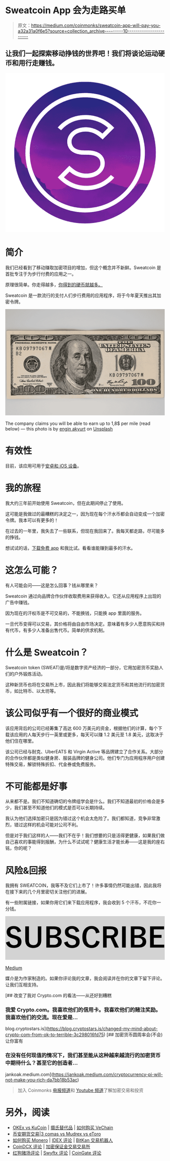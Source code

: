# Sweatcoin App 会为走路买单

> 原文：<https://medium.com/coinmonks/sweatcoin-app-will-pay-you-a32a31a0f6e5?source=collection_archive---------10----------------------->

## 让我们一起探索移动挣钱的世界吧！我们将谈论运动硬币和用行走赚钱。

![](img/39cc0ca23aebfbc641703b3c8d8dfaea.png)

# **简介**

我们已经看到了移动赚取加密项目的增加，但这个概念并不新鲜。Sweatcoin 是首批专注于为步行付费的应用之一。

原理很简单。你走得越多，[你得到的硬币就越多。](https://sweatco.in/i/jan418420)

Sweatcoin 是一款流行的支付人们步行费用的应用程序，将于今年夏天推出其加密令牌。

![](img/a81e63f010a06dadcb1c395b6a8b0316.png)

The company claims you will be able to earn up to 1,8$ per mile (read below) — this photo is by [engin akyurt](https://unsplash.com/@enginakyurt?utm_source=medium&utm_medium=referral) on [Unsplash](https://unsplash.com?utm_source=medium&utm_medium=referral)

# 有效性

目前，该应用可用于[安卓和 iOS 设备](https://sweatco.in/i/jan418420)。

# 我的旅程

我大约三年前开始使用 Sweatcoin，但在此期间停止了使用。

这可能是我做过的最糟糕的决定之一，因为现在每个汗水币都会自动变成一个加密令牌。我本可以有更多的！

在过去的一年里，我失去了一些联系，但现在我回来了。我每天都走路，尽可能多的挣钱。

想试试的话，[下载免费 app](https://sweatco.in/i/jan418420) 和我比试。看看谁能赚到最多的汗水。

# **这怎么可能？**

有人可能会问——这是怎么回事？钱从哪里来？

Sweatcoin 通过向品牌合作伙伴收取费用来获得收入。它还从应用程序上出现的广告中赚钱。

因为现在的汗权币是不可交易的，不能换钱，只能换 app 里面的服务。

一旦代币变得可以交易，其价格将由自由市场决定。意味着有多少人愿意购买和持有代币，有多少人准备出售代币。简单的供求机制。

# 什么是 Sweatcoin？

Sweatcoin token (SWEAT)是/将是数字资产经济的一部分，它用加密货币奖励人们的户外锻炼活动。

这种新货币也将在交易所上市，因此我们将能够交易法定货币和其他流行的加密货币，如比特币、以太坊等。

# **该公司似乎有一个很好的商业模式**

该应用背后的公司已经筹集了高达 600 万美元的资金，根据他们的计算，每个下载该应用的人每天步行一英里或更多，每天可以赚 1.2 美元至 1.8 美元，这取决于他们住在哪里。

该公司已经与耐克、UberEATS 和 Virgin Active 等品牌建立了合作关系。大部分的合作伙伴都是类似健身房、服装品牌的健身公司。他们专门为应用程序用户创建特殊交易，解锁特殊折扣、代金券或免费服务。

# **不可能都是好事**

从来都不是。我们不知道确切的令牌组学会是什么。我们不知道最初的价格会是多少，我们甚至不知道他们的模式是否可以长期持续。

我认为他们选择加密只是因为错过这个机会太危险了。我们都知道，竞争非常激烈，错过这样的机会可能对公司不利。

但是对于我们这样的人——我们不在乎！我们想要的只是活得更健康，如果我们做自己喜欢的事能得到报酬，为什么不试试呢？健康生活才能长寿——这是我的座右铭，你的呢？

# **风险&回报**

我拥有 SWEATCOIN，我等不及它们上市了！许多事情仍然可能出错，因此我将在接下来的几个月里密切关注他们的进展。

有一些附属链接，如果你用它们来下载应用程序，我会收到 5 个汗币，不花你一分钱。

![](img/53af92674ff6be73bf647914c9b08071.png)

[Medium](https://jankoak.medium.com/membership)

媒介是为作家制造的。如果你评论我的文章，我会阅读并在你的文章下留下评论。让我们互相支持。

[](https://blog.cryptostars.is/changed-my-mind-about-crypto-com-from-ok-to-terrible-3c298016fd75) [## 改变了我对 Crypto.com 的看法——从还好到糟糕

### 我爱 Crypto.com。我喜欢他们的信用卡。我喜欢他们的赌注奖励。我喜欢他们的交流。现在爱是…

blog.cryptostars.is](https://blog.cryptostars.is/changed-my-mind-about-crypto-com-from-ok-to-terrible-3c298016fd75) [](https://jankoak.medium.com/cryptocurrency-pi-will-not-make-you-rich-da7bb18b53ac) [## 加密货币圆周率会(不会)让你富有

### 在没有任何现值的情况下，我们甚至能从这种越来越流行的加密货币中期待什么？甚至它的创造者…

jankoak.medium.com](https://jankoak.medium.com/cryptocurrency-pi-will-not-make-you-rich-da7bb18b53ac) 

> 加入 Coinmonks [电报频道](https://t.me/coincodecap)和 [Youtube 频道](https://www.youtube.com/c/coinmonks/videos)了解加密交易和投资

# 另外，阅读

*   [OKEx vs KuCoin](https://coincodecap.com/okex-kucoin) | [摄氏替代品](https://coincodecap.com/celsius-alternatives) | [如何购买 VeChain](https://coincodecap.com/buy-vechain)
*   [币安期货交易](https://coincodecap.com/binance-futures-trading)|[3 comas vs Mudrex vs eToro](https://coincodecap.com/mudrex-3commas-etoro)
*   [如何购买 Monero](https://coincodecap.com/buy-monero) | [IDEX 评论](https://coincodecap.com/idex-review) | [BitKan 交易机器人](https://coincodecap.com/bitkan-trading-bot)
*   [CoinDCX 评论](/coinmonks/coindcx-review-8444db3621a2) | [加密保证金交易交易所](https://coincodecap.com/crypto-margin-trading-exchanges)
*   [红狗赌场评论](https://coincodecap.com/red-dog-casino-review) | [Swyftx 评论](https://coincodecap.com/swyftx-review) | [CoinGate 评论](https://coincodecap.com/coingate-review)